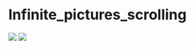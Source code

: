# Infinite_pictures_scrolling

![](https://pbs.twimg.com/media/Fc3ByVGX0AIzruv?format=jpg&name=large)
![](https://pbs.twimg.com/media/Fc23-jjaAAEAjr6?format=png&name=small)
